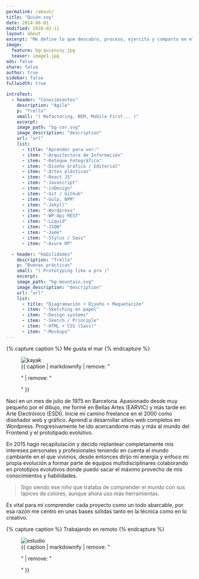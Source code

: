 ```yaml
---
permalink: /about/
title: "Quién soy"
date: 2014-06-01
modified: 2016-02-11
layout: about
excerpt: "Me define lo que descubro, proceso, ejercito y comparto en el instante presente"
image:
  feature: bg-quiensoy.jpg
  teaser: image1.jpg
ads: false
share: false
author: true
sidebar: false
fullwidth: true

introText:
  - header: "Conocimientos"
    description: "Agile"
    p: "Trello"
    small: "( Refactoring, BEM, Mobile First... )"
    excerpt:
    image_path: "bg-cor.svg"
    image_description: "description"
    url: "url"
    list:
      - title: "Aprender para ver:"
      - item: "-Arquitectura de Información"
      - item: "-Retoque Fotográfico"
      - item: "-Diseño Gráfico / Editorial"
      - item: "-Artes plásticas"
      - item: "-React JS"
      - item: "-Javascript"
      - item: "-inDesign"
      - item: "-Git / Github"
      - item: "-Gulp, NPM"
      - item: "-Jekyll"
      - item: "-Wordpress"
      - item: "-WP-Api REST"
      - item: "-Liquid"
      - item: "-JSON"
      - item: "-Jade"
      - item: "-Stylus / Sass"
      - item: "-Axure RP"

  - header: "Habilidades"
    description: "Trello"
    p: "Buenas prácticas"
    small: "( Prototyping like a pro )"
    excerpt:
    image_path: "bg-mountain.svg"
    image_description: "description"
    url: "url"
    list:
      - title: "Diagramación + Diseño + Maquetación"
      - item: "-Sketching en papel"
      - item: "-Design systems"
      - item: "-Sketch / Principle"
      - item: "-HTML + CSS (Sass)"
      - item: "-Mockups"
---
```


{% capture caption %}
Me gusta el mar
{% endcapture %}

<figure>
<img src="{{ site.url }}/assets/images/bio-kayak.jpg" alt="kayak">
<figcaption>
{{ caption | markdownify | remove: "<p>" | remove: "</p>" }}
</figcaption>
</figure>

Nací en un mes de julio de 1975 en Barcelona. Apasionado desde muy pequeño por el dibujo, me formé en Bellas Artes (EARVIC) y más tarde en Arte Electrónico (ESDI). Inicié mi camino freelance en el 2000 como diseñador web y gráfico. Aprendí a desarrollar sitios web completos en Wordpress. Progresivamente he ido acercandome más y más al mundo del Frontend y el prototipado evolutivo.

En 2015 hago recapitulación y decido replantear completamente mis intereses personales y profesionales teniendo en cuenta el mundo cambiante en el que vivimos, desde entonces dirijo mi energía y enfoco mi propia evolución a formar parte de equipos multidisciplinares colaborando en prototipos evolutivos donde puedo sacar el máximo provecho de mis conocimientos y habilidades.

> Sigo siendo ese niño que trataba de comprender el mundo con sus lápices de colores, aunque ahora uso más herramientas.

Es vital para mí comprender cada proyecto como un todo abarcable, por esa razón me centro en unas bases sólidas tanto en la técnica como en lo creativo.


{% capture caption %}
Trabajando en remoto
{% endcapture %}

<figure>
  <img src="{{ site.url }}/assets/images/estudio.jpg" alt="estudio">
  <figcaption>
    {{ caption | markdownify | remove: "<p>" | remove: "</p>" }}
  </figcaption>
</figure>

<!-- Send a donation via [PayPal](https://www.paypal.com/cgi-bin/webscr?cmd=_s-xclick&hosted_button_id=M6U4FS8Y794X4). -->
